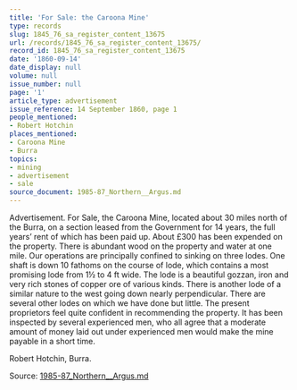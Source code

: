 ```yaml
---
title: 'For Sale: the Caroona Mine'
type: records
slug: 1845_76_sa_register_content_13675
url: /records/1845_76_sa_register_content_13675/
record_id: 1845_76_sa_register_content_13675
date: '1860-09-14'
date_display: null
volume: null
issue_number: null
page: '1'
article_type: advertisement
issue_reference: 14 September 1860, page 1
people_mentioned:
- Robert Hotchin
places_mentioned:
- Caroona Mine
- Burra
topics:
- mining
- advertisement
- sale
source_document: 1985-87_Northern__Argus.md
---
```


Advertisement.  For Sale, the Caroona Mine, located about 30 miles north of the Burra, on a section leased from the Government for 14 years, the full years’ rent of which has been paid up.  About £300 has been expended on the property.  There is abundant wood on the property and water at one mile.  Our operations are principally confined to sinking on three lodes.  One shaft is down 10 fathoms on the course of lode, which contains a most promising lode from 1½ to 4 ft wide.  The lode is a beautiful gozzan, iron and very rich stones of copper ore of various kinds.  There is another lode of a similar nature to the west going down nearly perpendicular.  There are several other lodes on which we have done but little.  The present proprietors feel quite confident in recommending the property.  It has been inspected by several experienced men, who all agree that a moderate amount of money laid out under experienced men would make the mine payable in a short time.

Robert Hotchin, Burra.

Source: [1985-87_Northern__Argus.md](/downloads/markdown/1985-87_Northern__Argus.md)
